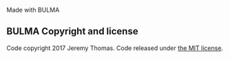 


Made with BULMA

## BULMA Copyright and license

Code copyright 2017 Jeremy Thomas. Code released under [the MIT license](https://github.com/jgthms/bulma-start/blob/master/LICENSE).

